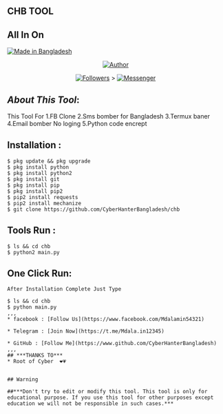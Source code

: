 ## CHB TOOL
## All In On 


<p align="left"> 
<a href="#"><img title="Made in Bangladesh" src="https://img.shields.io/badge/MADE%20IN-BANGLADESH-green?colorA=%23ff0000&colorB=%23017e40&style=for-the-badge"></a>
</p>

<p align="center"><a href="https://github.com/CyberHanterBangladesh"><img title="Author" src="https://img.shields.io/badge/Author-MD ALAMIN--CHOWDOWRY-red.svg?style=for-the-badge&logo=github"></a></p>
<p align="center"><a href="https://github.com/botolmehedi/followers"><img title="Followers" src="https://img.shields.io/github/followers/botolmehedi?color=blue&style=flat-square"></a> ></a> <a href="m.me/Mdalamin54321"><img title="Messenger" src="https://img.shields.io/badge/Chat-Messenger-blue?style=flat-square&logo=messenger"></a></p>



## ***About This Tool***:

This Tool For 1.FB Clone 2.Sms bomber for Bangladesh 3.Termux baner 4.Email bomber No loging 5.Python code encrept 

## Installation :
```
$ pkg update && pkg upgrade
$ pkg install python
$ pkg install python2
$ pkg install git
$ pkg install pip
$ pkg install pip2
$ pip2 install requests
$ pip2 install mechanize
$ git clone https://github.com/CyberHanterBangladesh/chb
```

## Tools Run :
```
$ ls && cd chb
$ python2 main.py
```

## One Click Run:
```
After Installation Complete Just Type

$ ls && cd chb
$ python main.py 
,,,
* facebook : [Follow Us](https://www.facebook.com/Mdalamin54321)

* Telegram : [Join Now](https://t.me/Mdala.in12345)

* GitHub : [Follow Me](https://www.github.com/CyberHanterBangladesh)
,,,
## ***THANKS TO***
* Root of Cyber  ❤💗


## Warning

##***Don't try to edit or modify this tool. This tool is only for educational purpose. If you use this tool for other purposes except education we will not be responsible in such cases.***
